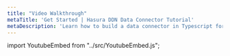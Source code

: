 ```yaml
---
title: "Video Walkthrough"
metaTitle: 'Get Started | Hasura DDN Data Connector Tutorial'
metaDescription: 'Learn how to build a data connector in Typescript for Hasura DDN'
---
```


import YoutubeEmbed from "../src/YoutubeEmbed.js";

<YoutubeEmbed link="https://www.youtube.com/embed/Dw3mV6toU3I" />

